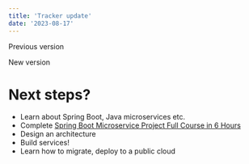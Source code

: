 ```yaml
---
title: 'Tracker update'
date: '2023-08-17'
---
```


Previous version

New version



# Next steps?
- Learn about Spring Boot, Java microservices etc.
- Complete [Spring Boot Microservice Project Full Course in 6 Hours](https://www.youtube.com/watch?v=mPPhcU7oWDU&list=PLSVW22jAG8pBnhAdq9S8BpLnZ0_jVBj0c&index=12&t=5293s)
- Design an architecture
- Build services!
- Learn how to migrate, deploy to a public cloud